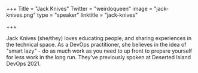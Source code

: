 +++
Title = "Jack Knives"
Twitter = "weirdoqueen"
image = "jack-knives.png"
type = "speaker"
linktitle = "jack-knives"

+++

Jack Knives (she/they) loves educating people, and sharing experiences in the technical space. As a DevOps practitioner, she believes in the idea of "smart lazy" - do as much work as you need to up front to prepare yourself for less work in the long run. They've previously spoken at Deserted Island DevOps 2021.
